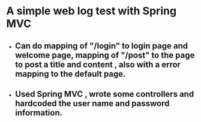 # A simple web log test with Spring MVC







- ## Can do mapping of "/login" to login page and welcome page, mapping of "/post" to the page to post a title and content , also with a  error mapping to the default page.

- ## Used Spring MVC , wrote some controllers and hardcoded the user name and password information.

